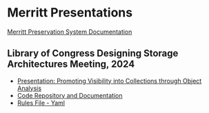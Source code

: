 # Merritt Presentations
[Merritt Preservation System Documentation](https://github.com/CDLUC3/mrt-doc)

## Library of Congress Designing Storage Architectures Meeting, 2024
- [Presentation: Promoting Visibility into Collections through Object Analysis](https://docs.google.com/presentation/d/e/2PACX-1vSEzvh2cKjdirkx16I6AqS_P50aE9l0AezfN6Y0c7XHa3OdrAqB-HrWvVuQ02waeew6FPze9oPPvjUu/pub?start=false&loop=false&delayms=3000)
- [Code Repository and Documentation](https://github.com/CDLUC3/mrt-cron/blob/main/coll-health-obj-analysis/README.md)
- [Rules File - Yaml](https://github.com/CDLUC3/mrt-cron/blob/main/coll-health-obj-analysis/config/merritt_classifications.yml)
